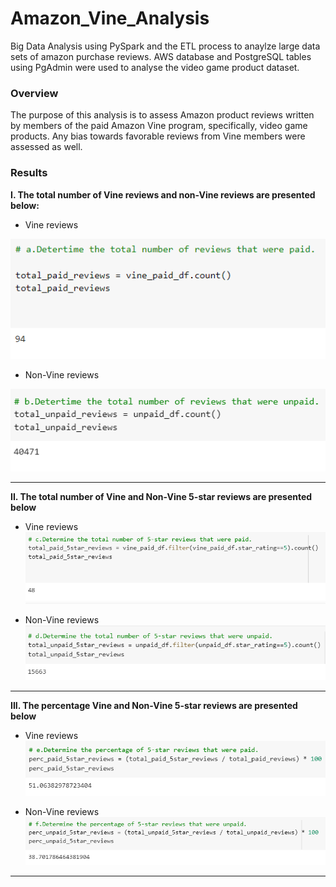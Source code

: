 # Amazon_Vine_Analysis
Big Data Analysis using PySpark and the ETL process to anaylze large data sets of amazon purchase reviews. AWS database and PostgreSQL tables using PgAdmin were used to analyse the video game product dataset. 

### Overview
The purpose of this analysis is to assess Amazon product reviews written by members of the paid Amazon Vine program, specifically, video game products. Any bias towards favorable reviews from Vine members were assessed as well.

### Results
**I. The total number of Vine reviews and non-Vine reviews are presented below:**
* Vine reviews

![Vine reviews](https://github.com/jwhberrios/Amazon_Vine_Analysis/blob/main/Images/Vine_reviews.png)

* Non-Vine reviews


![Non-Vine reviews](https://github.com/jwhberrios/Amazon_Vine_Analysis/blob/main/Images/Non_vine_reviews.png)
********************************************************
**II. The total number of Vine and Non-Vine 5-star reviews are presented below**
* Vine reviews
![Vine 5 star](https://github.com/jwhberrios/Amazon_Vine_Analysis/blob/main/Images/5_star_reviews_vine.png)

* Non-Vine reviews
![Non-Vine 5 star](https://github.com/jwhberrios/Amazon_Vine_Analysis/blob/main/Images/5_star_reviews_non_vine.png)
********************************************************
**III. The percentage Vine and Non-Vine 5-star reviews are presented below**
* Vine reviews
![Percentage Vine 5 star](https://github.com/jwhberrios/Amazon_Vine_Analysis/blob/5ded5354019f11afc0c31532c7255eb6ea33f440/Images/Perc_Vine_5star_reviews.png)

* Non-Vine reviews
![Percentage Non-Vine 5 star](https://github.com/jwhberrios/Amazon_Vine_Analysis/blob/main/Images/Perc_Non_Vine_5star_reviews.png)
*********************************************************

